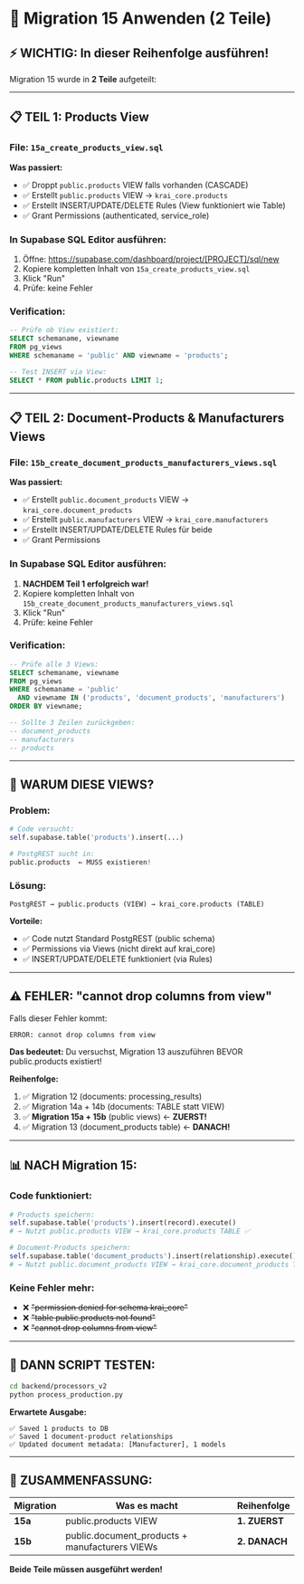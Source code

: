 # 🚀 Migration 15 Anwenden (2 Teile)

## ⚡ **WICHTIG: In dieser Reihenfolge ausführen!**

Migration 15 wurde in **2 Teile** aufgeteilt:

---

## 📋 **TEIL 1: Products View**

### **File:** `15a_create_products_view.sql`

**Was passiert:**
- ✅ Droppt `public.products` VIEW falls vorhanden (CASCADE)
- ✅ Erstellt `public.products` VIEW → `krai_core.products`
- ✅ Erstellt INSERT/UPDATE/DELETE Rules (View funktioniert wie Table)
- ✅ Grant Permissions (authenticated, service_role)

### **In Supabase SQL Editor ausführen:**

1. Öffne: https://supabase.com/dashboard/project/[PROJECT]/sql/new
2. Kopiere kompletten Inhalt von `15a_create_products_view.sql`
3. Klick "Run"
4. Prüfe: keine Fehler

### **Verification:**

```sql
-- Prüfe ob View existiert:
SELECT schemaname, viewname 
FROM pg_views 
WHERE schemaname = 'public' AND viewname = 'products';

-- Test INSERT via View:
SELECT * FROM public.products LIMIT 1;
```

---

## 📋 **TEIL 2: Document-Products & Manufacturers Views**

### **File:** `15b_create_document_products_manufacturers_views.sql`

**Was passiert:**
- ✅ Erstellt `public.document_products` VIEW → `krai_core.document_products`
- ✅ Erstellt `public.manufacturers` VIEW → `krai_core.manufacturers`
- ✅ Erstellt INSERT/UPDATE/DELETE Rules für beide
- ✅ Grant Permissions

### **In Supabase SQL Editor ausführen:**

1. **NACHDEM Teil 1 erfolgreich war!**
2. Kopiere kompletten Inhalt von `15b_create_document_products_manufacturers_views.sql`
3. Klick "Run"
4. Prüfe: keine Fehler

### **Verification:**

```sql
-- Prüfe alle 3 Views:
SELECT schemaname, viewname 
FROM pg_views 
WHERE schemaname = 'public' 
  AND viewname IN ('products', 'document_products', 'manufacturers')
ORDER BY viewname;

-- Sollte 3 Zeilen zurückgeben:
-- document_products
-- manufacturers
-- products
```

---

## 🎯 **WARUM DIESE VIEWS?**

### **Problem:**
```python
# Code versucht:
self.supabase.table('products').insert(...)

# PostgREST sucht in:
public.products  ← MUSS existieren!
```

### **Lösung:**
```
PostgREST → public.products (VIEW) → krai_core.products (TABLE)
```

**Vorteile:**
- ✅ Code nutzt Standard PostgREST (public schema)
- ✅ Permissions via Views (nicht direkt auf krai_core)
- ✅ INSERT/UPDATE/DELETE funktioniert (via Rules)

---

## ⚠️ **FEHLER: "cannot drop columns from view"**

Falls dieser Fehler kommt:
```
ERROR: cannot drop columns from view
```

**Das bedeutet:** Du versuchst, Migration 13 auszuführen BEVOR public.products existiert!

**Reihenfolge:**
1. ✅ Migration 12 (documents: processing_results)
2. ✅ Migration 14a + 14b (documents: TABLE statt VIEW)
3. ✅ **Migration 15a + 15b** (public views) ← **ZUERST!**
4. ✅ Migration 13 (document_products table) ← **DANACH!**

---

## 📊 **NACH Migration 15:**

### **Code funktioniert:**
```python
# Products speichern:
self.supabase.table('products').insert(record).execute()
# → Nutzt public.products VIEW → krai_core.products TABLE ✅

# Document-Products speichern:
self.supabase.table('document_products').insert(relationship).execute()
# → Nutzt public.document_products VIEW → krai_core.document_products TABLE ✅
```

### **Keine Fehler mehr:**
- ❌ ~~"permission denied for schema krai_core"~~
- ❌ ~~"table public.products not found"~~
- ❌ ~~"cannot drop columns from view"~~

---

## 🚀 **DANN SCRIPT TESTEN:**

```bash
cd backend/processors_v2
python process_production.py
```

**Erwartete Ausgabe:**
```
✅ Saved 1 products to DB
✅ Saved 1 document-product relationships
✅ Updated document metadata: [Manufacturer], 1 models
```

---

## 🎉 **ZUSAMMENFASSUNG:**

| Migration | Was es macht | Reihenfolge |
|-----------|--------------|-------------|
| **15a** | public.products VIEW | **1. ZUERST** |
| **15b** | public.document_products + manufacturers VIEWs | **2. DANACH** |

**Beide Teile müssen ausgeführt werden!**
